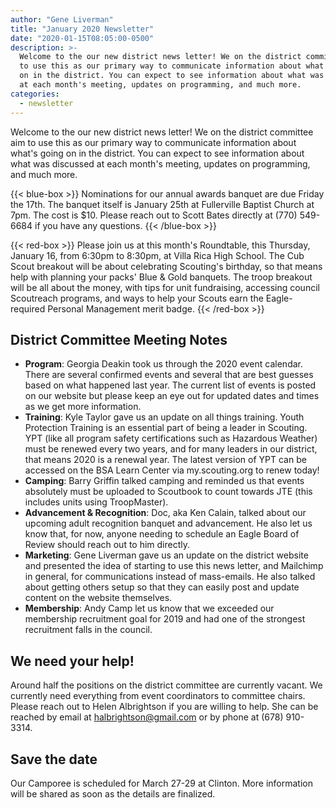 ```yaml
---
author: "Gene Liverman"
title: "January 2020 Newsletter"
date: "2020-01-15T08:05:00-0500"
description: >-
  Welcome to the our new district news letter! We on the district committee aim
  to use this as our primary way to communicate information about what's going
  on in the district. You can expect to see information about what was discussed
  at each month's meeting, updates on programming, and much more.
categories:
  - newsletter
---
```


Welcome to the our new district news letter! We on the district committee aim to use this as our primary way to communicate information about what's going on in the district. You can expect to see information about what was discussed at each month's meeting, updates on programming, and much more.

{{< blue-box >}}
Nominations for our annual awards banquet are due Friday the 17th. The banquet itself is January 25th at&nbsp;Fullerville Baptist Church at 7pm. The cost is $10. Please reach out to Scott Bates directly at (770) 549-6684 if you have any questions.
{{< /blue-box >}}

{{< red-box >}}
Please join us at this month's Roundtable, this Thursday, January 16, from 6:30pm to 8:30pm, at Villa Rica High School. The Cub Scout breakout will be about celebrating Scouting's birthday, so that means help with planning your packs' Blue & Gold banquets. The troop breakout will be all about the money, with tips for unit fundraising, accessing council Scoutreach programs, and ways to help your Scouts earn the Eagle-required Personal Management merit badge.
{{< /red-box >}}

## District Committee Meeting Notes

- **Program**: Georgia Deakin took us through the 2020 event calendar. There are several confirmed events and several that are best guesses based on what happened last year. The current list of events is posted on our website but please keep an eye out for updated dates and times as we get more information.
- **Training**: Kyle Taylor gave us an update on all things training. Youth Protection Training is an essential part of being a leader in Scouting. YPT (like all program safety certifications such as Hazardous Weather) must be renewed every two years, and for many leaders in our district, that means 2020 is a renewal year. The latest version of YPT can be accessed on the BSA Learn Center via my.scouting.org to renew today!
- **Camping**: Barry Griffin talked camping and reminded us that events absolutely must be uploaded to Scoutbook to count towards JTE (this includes units using TroopMaster).
- **Advancement & Recognition**: Doc, aka Ken Calain, talked about our upcoming adult recognition banquet and advancement. He also let us know that, for now, anyone needing to schedule an Eagle Board of Review should reach out to him directly.
- **Marketing**: Gene Liverman gave us an update on the district website and presented the idea of starting to use this news letter, and Mailchimp in general, for communications instead of mass-emails. He also talked about getting others setup so that they can easily post and update content on the website themselves.
- **Membership**: Andy Camp let us know that we exceeded our membership recruitment goal for 2019 and had one of the strongest recruitment falls in the council.

## We need your help!

Around half the positions on the district committee are currently vacant. We currently need everything from event coordinators to committee chairs. Please reach out to Helen Albrightson if you are willing to help. She can be reached by email at halbrightson@gmail.com or by phone at (678) 910-3314.

## Save the date

Our Camporee is scheduled for March 27-29 at Clinton. More information will be shared as soon as the details are finalized.
